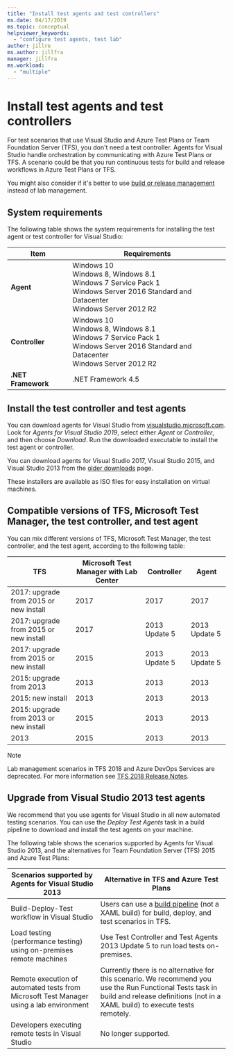 ```yaml
---
title: "Install test agents and test controllers"
ms.date: 04/17/2019
ms.topic: conceptual
helpviewer_keywords:
  - "configure test agents, test lab"
author: jillre
ms.author: jillfra
manager: jillfra
ms.workload:
  - "multiple"
---
```

# Install test agents and test controllers

For test scenarios that use Visual Studio and Azure Test Plans or Team Foundation Server (TFS), you don't need a test controller. Agents for Visual Studio handle orchestration by communicating with Azure Test Plans or TFS. A scenario could be that you run continuous tests for build and release workflows in Azure Test Plans or TFS.

You might also consider if it's better to use [build or release management](use-build-or-rm-instead-of-lab-management.md) instead of lab management.

## System requirements

The following table shows the system requirements for installing the test agent or test controller for Visual Studio:

| Item | Requirements |
| ---- | ------------ |
| **Agent** | Windows 10<br />Windows 8, Windows 8.1<br />Windows 7 Service Pack 1<br />Windows Server 2016 Standard and Datacenter<br />Windows Server 2012 R2 |
| **Controller** | Windows 10<br />Windows 8, Windows 8.1<br />Windows 7 Service Pack 1<br />Windows Server 2016 Standard and Datacenter<br />Windows Server 2012 R2 |
| **.NET Framework** | .NET Framework 4.5 |

## Install the test controller and test agents

You can download agents for Visual Studio from [visualstudio.microsoft.com](https://visualstudio.microsoft.com/downloads/?q=agents). Look for *Agents for Visual Studio 2019*, select either *Agent* or *Controller*, and then choose *Download*. Run the downloaded executable to install the test agent or controller.

You can download agents for Visual Studio 2017, Visual Studio 2015, and Visual Studio 2013 from the [older downloads](https://visualstudio.microsoft.com/vs/older-downloads/) page.

These installers are available as ISO files for easy installation on virtual machines.

## Compatible versions of TFS, Microsoft Test Manager, the test controller, and test agent

You can mix different versions of TFS, Microsoft Test Manager, the test controller, and the test agent, according to the following table:

| TFS | Microsoft Test Manager with Lab Center | Controller | Agent |
| --- | -------------------------------------- | ---------- | ----- |
| 2017: upgrade from 2015 or new install | 2017 | 2017 | 2017 |
| 2017: upgrade from 2015 or new install | 2017 | 2013 Update 5 | 2013 Update 5 |
| 2017: upgrade from 2015 or new install | 2015 | 2013 Update 5 | 2013 Update 5 |
| 2015: upgrade from 2013 | 2013 | 2013 |2013 |
| 2015: new install | 2013 | 2013 | 2013 |
| 2015: upgrade from 2013 or new install | 2015 | 2013 | 2013 |
| 2013 | 2015 | 2013 | 2013 |

> [!NOTE]
> Lab management scenarios in TFS 2018 and Azure DevOps Services are deprecated. For more information see [TFS 2018 Release Notes](/visualstudio/releasenotes/tfs2018-relnotes#--removing-support-for-lab-center-and-automated-testing-flows-in-microsoft-test-manager).

## Upgrade from Visual Studio 2013 test agents

We recommend that you use agents for Visual Studio in all new automated testing scenarios. You can use the *Deploy Test Agents* task in a build pipeline to download and install the test agents on your machine.

The following table shows the scenarios supported by Agents for Visual Studio 2013, and the alternatives for Team Foundation Server (TFS) 2015 and Azure Test Plans:

| Scenarios supported by Agents for Visual Studio 2013 | Alternative in TFS and Azure Test Plans |
| - | - |
| Build-Deploy-Test workflow in Visual Studio | Users can use a [build pipeline](/azure/devops/pipelines/index?view=vsts) (not a XAML build) for build, deploy, and test scenarios in TFS. |
| Load testing (performance testing) using on-premises remote machines | Use Test Controller and Test Agents 2013 Update 5 to run load tests on-premises. |
| Remote execution of automated tests from Microsoft Test Manager using a lab environment | Currently there is no alternative for this scenario. We recommend you use the Run Functional Tests task in build and release definitions (not in a XAML build) to execute tests remotely. |
| Developers executing remote tests in Visual Studio | No longer supported. |
